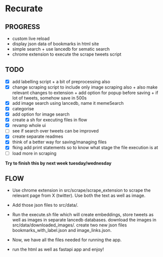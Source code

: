 # Recurate

## PROGRESS

- custom live reload
- display json data of bookmarks in html site
- simple search + use lancedb for sematic search 
- chrome extension to execute the scrape tweets script

## TODO

- [x] add labelling script + a bit of preprocessing also
- [x] change scraping script to include only image scraping also + also make relevant changes to extension + add option for popup before saving + if
lot of tweets, somehow save in 500s
- [x] add image search using lancedb, name it memeSearch
- [x] categorise
- [x] add option for image search
- [x] create a sh for executing files in flow
- [x] revamp whole ui 
- [ ] see if search over tweets can be improved
- [x] create separate readmes
- [x] think of a better way for saving/managing files 
- [x] fking add print statements so to know what stage the file execution is at
- [ ] load more in scraping

**Try to finish this by next week tuesday/wednesday**

## FLOW

- Use chrome extension in src/scrape/scrape_extension to scrape the relevant page from X (twitter). Use both the text as well as image.

- Add those json files to src/data/.
- Run the execute.sh file which will create embeddings, store tweets as well as images in separate lancedb databases. download the images in src/data/downloaded_images/. create two new json files bookmarks_with_label.json and image_links.json.
- Now, we have all the files needed for running the app. 
- run the html as well as fastapi app and enjoy!
